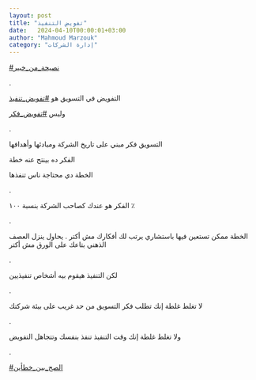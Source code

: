 ```yaml
---
layout: post
title: "تفويض التنفيذ"
date:   2024-04-10T00:00:01+03:00
author: "Mahmoud Marzouk"
category: "إدارة الشركات"
---
```



[<u>\#نصيحة\_من\_خبير</u>](https://www.facebook.com/hashtag/%D9%86%D8%B5%D9%8A%D8%AD%D8%A9_%D9%85%D9%86_%D8%AE%D8%A8%D9%8A%D8%B1?__eep__=6&__cft__%5b0%5d=AZVlMbrKR9VbKFIyXCDynCfd5N8l-drIv4c8FtHlQuuzoQyWRCTwQx3t5AXCVtyW-TG6Apty7lHw2WuTpH5QpA1e5V2EzfeYekvL61A86R5YLMTMUS6tQCPjg1Cr4TfKpRWwcrBL9pAlhJYA-7bcNOyD3788w4geVn3RstW-3XEvnKBROpMpayzy_t0fu07j2Zo&__tn__=*NK-R)

.

التفويض في التسويق هو
[<u>\#تفويض\_تنفيذ</u>](https://www.facebook.com/hashtag/%D8%AA%D9%81%D9%88%D9%8A%D8%B6_%D8%AA%D9%86%D9%81%D9%8A%D8%B0?__eep__=6&__cft__%5b0%5d=AZVlMbrKR9VbKFIyXCDynCfd5N8l-drIv4c8FtHlQuuzoQyWRCTwQx3t5AXCVtyW-TG6Apty7lHw2WuTpH5QpA1e5V2EzfeYekvL61A86R5YLMTMUS6tQCPjg1Cr4TfKpRWwcrBL9pAlhJYA-7bcNOyD3788w4geVn3RstW-3XEvnKBROpMpayzy_t0fu07j2Zo&__tn__=*NK-R)

وليس
[<u>\#تفويض\_فكر</u>](https://www.facebook.com/hashtag/%D8%AA%D9%81%D9%88%D9%8A%D8%B6_%D9%81%D9%83%D8%B1?__eep__=6&__cft__%5b0%5d=AZVlMbrKR9VbKFIyXCDynCfd5N8l-drIv4c8FtHlQuuzoQyWRCTwQx3t5AXCVtyW-TG6Apty7lHw2WuTpH5QpA1e5V2EzfeYekvL61A86R5YLMTMUS6tQCPjg1Cr4TfKpRWwcrBL9pAlhJYA-7bcNOyD3788w4geVn3RstW-3XEvnKBROpMpayzy_t0fu07j2Zo&__tn__=*NK-R)

.

التسويق فكر مبني على تاريخ الشركة ومبادئها
وأهدافها

الفكر ده بينتح عنه خطة

الخطة دي محتاجة ناس تنفذها

.

الفكر هو عندك كصاحب الشركة بنسبة ١٠٠ ٪

.

الخطة ممكن تستعين فيها باستشاري يرتب لك أفكارك مش أكتر .
يحاول ينزل العصف الذهني بتاعك على الورق مش أكتر

.

لكن التنفيذ هيقوم بيه أشخاص تنفيذيين

.

لا تغلط غلطة إنك تطلب فكر التسويق من حد غريب على بيئة
شركتك

.

ولا تغلط غلطة إنك وقت التنفيذ تنفذ بنفسك وتتجاهل
التفويض

.

[<u>\#الصح\_بين\_خطأين</u>](https://www.facebook.com/hashtag/%D8%A7%D9%84%D8%B5%D8%AD_%D8%A8%D9%8A%D9%86_%D8%AE%D8%B7%D8%A3%D9%8A%D9%86?__eep__=6&__cft__%5b0%5d=AZVlMbrKR9VbKFIyXCDynCfd5N8l-drIv4c8FtHlQuuzoQyWRCTwQx3t5AXCVtyW-TG6Apty7lHw2WuTpH5QpA1e5V2EzfeYekvL61A86R5YLMTMUS6tQCPjg1Cr4TfKpRWwcrBL9pAlhJYA-7bcNOyD3788w4geVn3RstW-3XEvnKBROpMpayzy_t0fu07j2Zo&__tn__=*NK-R)
